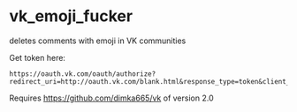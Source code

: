 # vk_emoji_fucker
deletes comments with emoji in VK communities

Get token here:
```
https://oauth.vk.com/oauth/authorize?redirect_uri=http://oauth.vk.com/blank.html&response_type=token&client_id=YOUR_APP_ID&v=5.37&scope=wall,offline,groups&display=wap
```

Requires https://github.com/dimka665/vk of version 2.0
